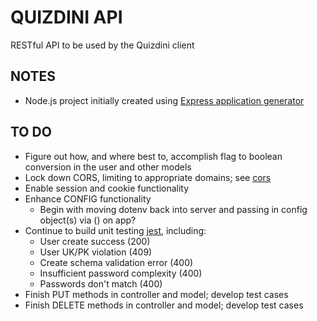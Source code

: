 # QUIZDINI API
RESTful API to be used by the Quizdini client

## NOTES
- Node.js project initially created using [Express application generator](https://expressjs.com/en/starter/generator.html)

## TO DO 
- Figure out how, and where best to, accomplish flag to boolean conversion in the user and other models
- Lock down CORS, limiting to appropriate domains; see [cors](https://expressjs.com/en/resources/middleware/cors.html)
- Enable session and cookie functionality
- Enhance CONFIG functionality
  - Begin with moving dotenv back into server and passing in config object(s) via () on app?
- Continue to build unit testing  [jest](https://jestjs.io/docs/en/getting-started), including:
   - User create success (200)
   - User UK/PK violation (409) 
   - Create schema validation error (400)
   - Insufficient password complexity (400)
   - Passwords don't match (400)
- Finish PUT methods in controller and model; develop test cases
- Finish DELETE methods in controller and model; develop test cases

